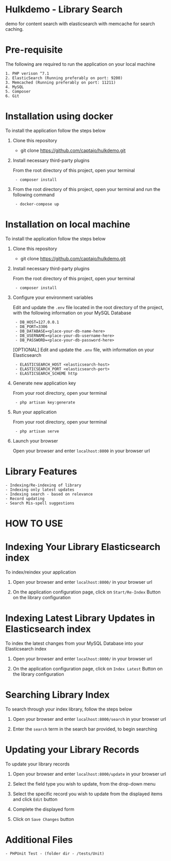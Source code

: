 # Hulkdemo - Library Search
demo for content search with elasticsearch with memcache for search caching.

# Pre-requisite
The following are required to run the application on your local machine

	1. PHP verison ^7.1
	2. ElasticSearch (Running preferably on port: 9200)
	3. Memcached (Running preferably on port: 11211)
	4. MySQL
	5. Composer 
	6. Git

# Installation using docker

To install the application follow the steps below

1. Clone this repository

	- git clone https://github.com/captajo/hulkdemo.git

2. Install necessary third-party plugins

	From the root directory of this project, open your terminal

		- composer install

3. From the root directory of this project, open your terminal and run the following command

		- docker-compose up

# Installation on local machine
To install the application follow the steps below

1. Clone this repository

	- git clone https://github.com/captajo/hulkdemo.git

2. Install necessary third-party plugins

	From the root directory of this project, open your terminal

		- composer install

3. Configure your environment variables

	Edit and update the `.env` file located in the root directory of the project, with the following information on your MySQL Database

		- DB_HOST=127.0.0.1
		- DB_PORT=3306
		- DB_DATABASE=<place-your-db-name-here>
		- DB_USERNAME=<place-your-db-username-here>
		- DB_PASSWORD=<place-your-db-password-here>

	[OPTIONAL] Edit and update the `.env` file, with information on your Elasticsearch

		- ELASTICSEARCH_HOST <elasticsearch-host>
		- ELASTICSEARCH_PORT <elasticsearch-port>
		- ELASTICSEARCH_SCHEME http

4. Generate new application key
	
	From your root directory, open your terminal

		- php artisan key:generate

5. Run your application

	From your root directory, open your terminal

		- php artisan serve


6. Launch your browser

	Open your browser and enter `localhost:8000` in your browser url


# Library Features

	- Indexing/Re-indexing of library
	- Indexing only latest updates
	- Indexing search - based on relevance
	- Record updating
	- Search Mis-spell suggestions


# HOW TO USE


# Indexing Your Library Elasticsearch index

To index/reindex your application

1. Open your browser and enter `localhost:8000/` in your browser url

2. On the application configuration page, click on `Start/Re-Index` Button on the library configuration


# Indexing Latest Library Updates in Elasticsearch index

To index the latest changes from your MySQL Database into your Elasticsearch index

1. Open your browser and enter `localhost:8000/` in your browser url

2. On the application configuration page, click on `Index Latest` Button on the library configuration


# Searching Library Index

To search through your index library, follow the steps below

1. Open your browser and enter `localhost:8000/search` in your browser url

2. Enter the `search` term in the search bar provided, to begin searching


# Updating your Library Records

To update your library records

1. Open your browser and enter `localhost:8000/update` in your browser url

2. Select the field type you wish to update, from the drop-down menu

3. Select the specific record you wish to update from the displayed items and click `Edit` button

4. Complete the displayed form

5. Click on `Save Changes` button 


# Additional Files

	- PHPUnit Test - (folder dir - /tests/Unit)